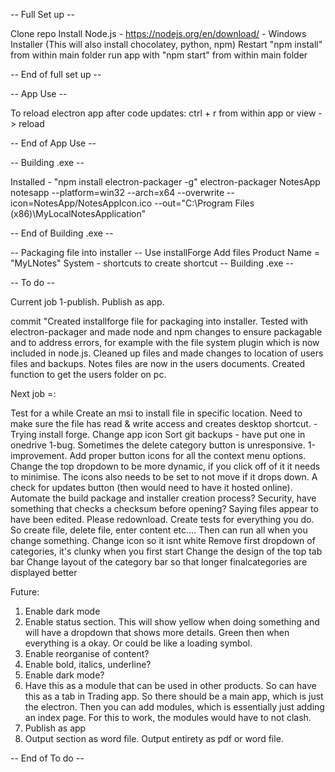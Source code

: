 -- Full Set up -- 

Clone repo
Install Node.js - https://nodejs.org/en/download/ - Windows Installer (This will also install chocolatey, python, npm)
Restart
"npm install" from within main folder
run app with "npm start" from within main folder

-- End of full set up --


-- App Use --

To reload electron app after code updates:
ctrl + r from within app or view -> reload

-- End of App Use --

-- Building .exe --

Installed - "npm install electron-packager -g"
electron-packager NotesApp notesapp --platform=win32 --arch=x64 --overwrite --icon=NotesApp/NotesAppIcon.ico --out="C:\Program Files (x86)\MyLocalNotesApplication"

-- End of Building .exe --

-- Packaging file into installer --
Use installForge
Add files
Product Name = "MyLNotes"
System - shortcuts to create shortcut
-- Building .exe --

-- To do --

Current job
1-publish. Publish as app.


commit 
"Created installforge file for packaging into installer. Tested with electron-packager and made node and npm changes
to ensure packagable and to address errors, for example with the file system plugin which is now included in node.js.
Cleaned up files  and made changes to location of users files and backups. Notes files are now in the users documents. 
Created function to get the users folder on pc.

Next job =: 

Test for a while
Create an msi to install file in specific location. Need to make sure the file has read & write access and 
creates desktop shortcut. - Trying install forge.
Change app icon
Sort git backups - have put one in onedrive
1-bug. Sometimes the delete category button is unresponsive.
1-improvement. Add proper button icons for all the context menu options. 
Change the top dropdown to be more dynamic, if you click off of it it needs to minimise. The 
icons also needs to be set to not move if it drops down. 
A check for updates button (then would need to have it hosted online).
Automate the build package and installer creation process?
Security, have something that checks a checksum before opening? Saying files appear to have been edited. Please 
redownload.
Create tests for everything you do. So create file, delete file, enter content etc.... Then can run all when you change
something.
Change icon so it isnt white
Remove first dropdown of categories, it's clunky when you first start
Change the design of the top tab bar
Change layout of the category bar so that longer finalcategories are displayed better

Future:
1. Enable dark mode
2. Enable status section. This will show yellow when doing something and will have a dropdown that shows more details.
Green then when everything is a okay. Or could be like a loading symbol. 
2. Enable reorganise of content?
3. Enable bold, italics, underline?
4. Enable dark mode?
5. Have this as a module that can be used in other products. So can have this as a tab in Trading app.
So there should be a main app, which is just the electron. Then you can add modules, which is essentially just
adding an index page. For this to work, the modules would have to not clash.
6. Publish as app
7. Output section as word file. Output entirety as pdf or word file. 


-- End of To do --

